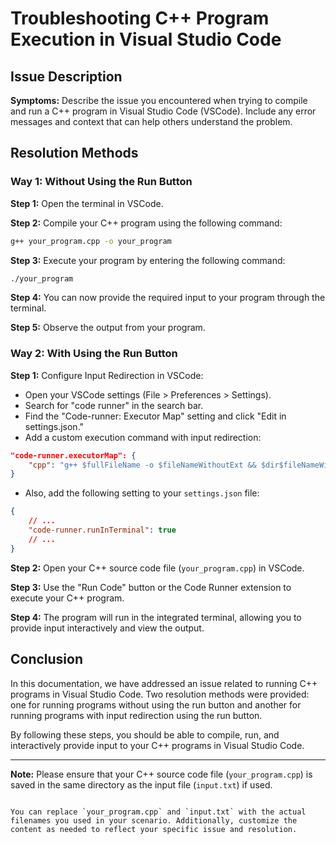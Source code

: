 # Troubleshooting C++ Program Execution in Visual Studio Code

## Issue Description

**Symptoms:** Describe the issue you encountered when trying to compile and run a C++ program in Visual Studio Code (VSCode). Include any error messages and context that can help others understand the problem.

## Resolution Methods

### Way 1: Without Using the Run Button

**Step 1:** Open the terminal in VSCode.

**Step 2:** Compile your C++ program using the following command:

```bash
g++ your_program.cpp -o your_program
```

**Step 3:** Execute your program by entering the following command:

```bash
./your_program
```

**Step 4:** You can now provide the required input to your program through the terminal.

**Step 5:** Observe the output from your program.

### Way 2: With Using the Run Button

**Step 1:** Configure Input Redirection in VSCode:

- Open your VSCode settings (File > Preferences > Settings).
- Search for "code runner" in the search bar.
- Find the "Code-runner: Executor Map" setting and click "Edit in settings.json."
- Add a custom execution command with input redirection:

```json
"code-runner.executorMap": {
    "cpp": "g++ $fullFileName -o $fileNameWithoutExt && $dir$fileNameWithoutExt.exe"
}
```

- Also, add the following setting to your `settings.json` file:

```json
{
    // ...
    "code-runner.runInTerminal": true
    // ...
}
```

**Step 2:** Open your C++ source code file (`your_program.cpp`) in VSCode.

**Step 3:** Use the "Run Code" button or the Code Runner extension to execute your C++ program.

**Step 4:** The program will run in the integrated terminal, allowing you to provide input interactively and view the output.

## Conclusion

In this documentation, we have addressed an issue related to running C++ programs in Visual Studio Code. Two resolution methods were provided: one for running programs without using the run button and another for running programs with input redirection using the run button.

By following these steps, you should be able to compile, run, and interactively provide input to your C++ programs in Visual Studio Code.

---

**Note:** Please ensure that your C++ source code file (`your_program.cpp`) is saved in the same directory as the input file (`input.txt`) if used.
```

You can replace `your_program.cpp` and `input.txt` with the actual filenames you used in your scenario. Additionally, customize the content as needed to reflect your specific issue and resolution.